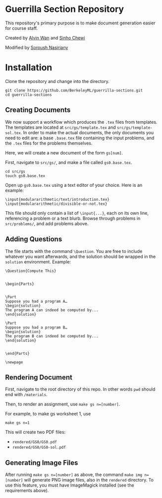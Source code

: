 # Guerrilla Section Repository

This repository's primary purpose is to make document generation easier for course staff.

Created by [Alvin Wan](http://alvinwan.com) and [Sinho Chewi](http://chewisinho.github.io)

Modified by [Soroush Nasiriany](http://snasiriany.me)

# Installation

Clone the repository and change into the directory.

```
git clone https://github.com/BerkeleyML/guerrilla-sections.git
cd guerrilla-sections
```

## Creating Documents

We now support a workflow which produces the `.tex` files from templates. The templates are located at `src/gs/template.tex` and `src/gs/template-sol.tex`. In order to make the actual documents, the only documents you need to edit are: a base `.base.tex` file containing the input problems, and the `.tex` files for the problems themselves.

Here, we will create a new document of the form `gs[num]`.

First, navigate to `src/gs/`, and make a file called `gs0.base.tex`.

```
cd src/gs
touch gs0.base.tex
```

Open up `gs0.base.tex` using a text editor of your choice. Here is an example:

```
\input{modulararithmetic/text/introduction.tex}
\input{modulararithmetic/divisible-or-not.tex}
```

This file should only contain a list of `\input{...}`, each on its own line, referencing a problem or a text blurb. Browse through problems in `src/problems/`, and add problems above.

## Adding Questions

The file starts with the command `\Question`. You are free to include whatever you want afterwards, and the solution should be wrapped in the `solution` environment. Example:

```
\Question{Compute This}


\begin{Parts}


\Part
Suppose you had a program A…
\begin{solution}
The program A can indeed be computed by...
\end{solution}

\Part
Suppose you had a program B…
\begin{solution}
The program B can indeed be computed by...
\end{solution}


\end{Parts}

\newpage
```

## Rendering Document

First, navigate to the root directory of this repo. In other words `pwd` should end with `/materials`.

Then, to render an assignment, use `make gs n=[number]`.

For example, to make gs worksheet 1, use

```
make gs n=1
```

This will create two PDF files:

- `rendered/GS0/GS0.pdf`
- `rendered/GS0/GS0-sol.pdf`

## Generating Image Files

After running `make gs n=[number]` as above, the command `make img n=[number]` will generate PNG image files, also in the `rendered` directory. To use this feature, you must have ImageMagick installed (see the requirements above).
